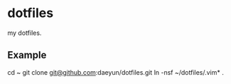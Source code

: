 dotfiles
========

my dotfiles.

## Example

  cd ~
  git clone git@github.com:daeyun/dotfiles.git
  ln -nsf ~/dotfiles/.vim* .
